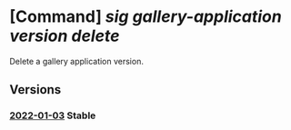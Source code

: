 # [Command] _sig gallery-application version delete_

Delete a gallery application version.

## Versions

### [2022-01-03](/Resources/mgmt-plane/L3N1YnNjcmlwdGlvbnMve30vcmVzb3VyY2Vncm91cHMve30vcHJvdmlkZXJzL21pY3Jvc29mdC5jb21wdXRlL2dhbGxlcmllcy97fS9hcHBsaWNhdGlvbnMve30vdmVyc2lvbnMve30=/2022-01-03.xml) **Stable**

<!-- mgmt-plane /subscriptions/{}/resourcegroups/{}/providers/microsoft.compute/galleries/{}/applications/{}/versions/{} 2022-01-03 -->
